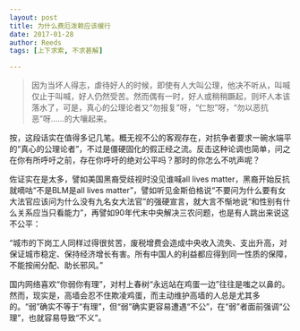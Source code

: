 ```yaml
---
layout: post
title: 为什么费厄泼赖应该缓行
date: 2017-01-28
author: Reeds
tags: [上下求索, 不求甚解]

---
```


> 因为当坏人得志，虐待好人的时候，即使有人大叫公理，他决不听从，叫喊仅止于叫喊，好人仍然受苦。然而偶有一时，好人或稍稍蹶起，则坏人本该落水了，可是，真心的公理论者又“勿报复”呀，“仁恕”呀，“勿以恶抗恶”呀……的大嚷起来。

按，这段话实在值得多记几笔。概无视不公的客观存在，对抗争者要求一碗水端平的“真心的公理论者”，不过是僵硬固化的假正经之流。反击这种论调也简单，问之在你有所呼吁之前，存在你呼吁的绝对公平吗？那时的你怎么不吭声呢？

佐证实在是太多，譬如美国黑裔受歧视时没见谁喊all lives matter，黑裔开始反抗就嘀咕“不是BLM是all lives matter”，譬如听见金斯伯格说“不要问为什么要有女大法官应该问为什么没有九名女大法官”的强硬宣言，就大言不惭地说“和性别有什么关系应当只看能力”，再譬如90年代末中央解决三农问题，也是有人跳出来说这不公平：

“城市的下岗工人同样过得很贫苦，废税增费会造成中央收入流失、支出升高，对保证城市稳定、保持经济增长有害。所有中国人的利益都应得到同一性质的保障，不能按闹分配、助长邪风。”

国内网络喜欢“你弱你有理”，对村上春树“永远站在鸡蛋一边”往往是嗤之以鼻的。然而，现实是，高墙会忍不住欺凌鸡蛋，而主动维护高墙的人总是尤其多的。“弱”确实不等于“有理”，但“弱”确实更容易遭遇“不公”，在“弱”者面前强调“公理”，也就容易导致“不义”。